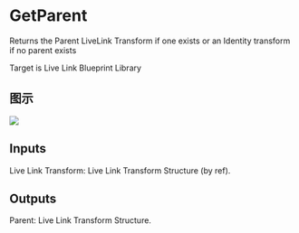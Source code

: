 # GetParent

Returns the Parent LiveLink Transform if one exists or an Identity transform if no parent exists

Target is Live Link Blueprint Library

## 图示

![]($-20221218-19451316.png)

## Inputs

Live Link Transform: Live Link Transform Structure (by ref).  

## Outputs

Parent: Live Link Transform Structure.

